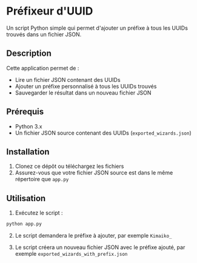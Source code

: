 # Préfixeur d'UUID

Un script Python simple qui permet d'ajouter un préfixe à tous les UUIDs trouvés dans un fichier JSON.

## Description

Cette application permet de :
- Lire un fichier JSON contenant des UUIDs
- Ajouter un préfixe personnalisé à tous les UUIDs trouvés
- Sauvegarder le résultat dans un nouveau fichier JSON

## Prérequis

- Python 3.x
- Un fichier JSON source contenant des UUIDs (`exported_wizards.json`)

## Installation

1. Clonez ce dépôt ou téléchargez les fichiers
2. Assurez-vous que votre fichier JSON source est dans le même répertoire que `app.py`

## Utilisation

1. Exécutez le script :
```bash
python app.py
```

2. Le script demandera le préfixe à ajouter, par exemple `Kimaiko_`

3. Le script créera un nouveau fichier JSON avec le préfixe ajouté, par exemple `exported_wizards_with_prefix.json`

